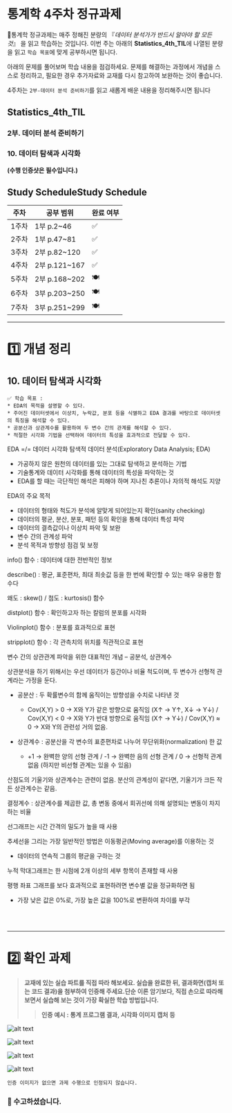 # 통계학 4주차 정규과제

📌통계학 정규과제는 매주 정해진 분량의 『*데이터 분석가가 반드시 알아야 할 모든 것*』 을 읽고 학습하는 것입니다. 이번 주는 아래의 **Statistics_4th_TIL**에 나열된 분량을 읽고 `학습 목표`에 맞게 공부하시면 됩니다.

아래의 문제를 풀어보며 학습 내용을 점검하세요. 문제를 해결하는 과정에서 개념을 스스로 정리하고, 필요한 경우 추가자료와 교재를 다시 참고하여 보완하는 것이 좋습니다.

4주차는 `2부-데이터 분석 준비하기`를 읽고 새롭게 배운 내용을 정리해주시면 됩니다


## Statistics_4th_TIL

### 2부. 데이터 분석 준비하기

### 10. 데이터 탐색과 시각화

<!-- 10. 데이터 탐색과 시각화에서 10.1 탐색적 데이터 분석부터 10.4 비교 시각화 파트까지 진행해주시면 됩니다. -->



**(수행 인증샷은 필수입니다.)** 

<!-- 이번주는 확인 문제가 없고, 교재의 실습에 있는 부분을 따라해주시면 됩니다. 데이터셋과 참고자료는 노션의 정규과제란에 있는 깃허브를 활용해주시면 됩니다. -->



## Study ScheduleStudy Schedule

| 주차  | 공부 범위     | 완료 여부 |
| ----- | ------------- | --------- |
| 1주차 | 1부 p.2~46    | ✅         |
| 2주차 | 1부 p.47~81   | ✅         |
| 3주차 | 2부 p.82~120  | ✅         |
| 4주차 | 2부 p.121~167 | ✅         |
| 5주차 | 2부 p.168~202 | 🍽️         |
| 6주차 | 3부 p.203~250 | 🍽️         |
| 7주차 | 3부 p.251~299 | 🍽️         |

<!-- 여기까진 그대로 둬 주세요-->



---

# 1️⃣ 개념 정리 

## 10. 데이터 탐색과 시각화

```
✅ 학습 목표 :
* EDA의 목적을 설명할 수 있다.
* 주어진 데이터셋에서 이상치, 누락값, 분포 등을 식별하고 EDA 결과를 바탕으로 데이터셋의 특징을 해석할 수 있다.
* 공분산과 상관계수를 활용하여 두 변수 간의 관계를 해석할 수 있다.
* 적절한 시각화 기법을 선택하여 데이터의 특성을 효과적으로 전달할 수 있다.
```

EDA =/= 데이터 시각화
탐색적 데이터 분석(Exploratory Data Analysis; EDA) 
- 가공하지 않은 원천의 데이터를 있는 그대로 탐색하고 분석하는 기법
- 기술통계와 데이터 시각화를 통해 데이터의 특성을 파악하는 것
- EDA를 할 때는 극단적인 해석은 피해야 하며 지나친 추론이나 자의적 해석도 지양

EDA의 주요 목적
- 데이터의 형태와 척도가 분석에 알맞게 되어있는지 확인(sanity checking)
- 데이터의 평균, 분산, 분포, 패턴 등의 확인을 통해 데이터 특성 파악
- 데이터의 결측값이나 이상치 파악 및 보완
- 변수 간의 관계성 파악
- 분석 목적과 방향성 점검 및 보정

info() 함수 : 데이터에 대한 전반적인 정보

describe() : 평균, 표준편차, 최대 최솟값 등을 한 번에 확인할 수 있는 매우 유용한 함수다

왜도 : skew() / 첨도 : kurtosis() 함수

distplot() 함수 : 확인하고자 하는 칼럼의 분포를 시각화

Violinplot() 함수 : 분포를 효과적으로 표현

stripplot() 함수 : 각 관측치의 위치를 직관적으로 표현

변수 간의 상관관계 파악을 위한 대표적인 개념 – 공분석, 상관계수

상관분석을 하기 위해서는 우선 데이터가 등간이나 비율 척도이며, 두 변수가 선형적 관계라는 가정을 둔다.

- 공분산 : 두 확률변수의 함께 움직이는 방향성을 수치로 나타낸 것
	- Cov(X,Y) > 0 → X와 Y가 같은 방향으로 움직임 (X↑ → Y↑, X↓ → Y↓) / Cov(X,Y) < 0 → X와 Y가 반대 방향으로 움직임 (X↑ → Y↓) / Cov(X,Y) ≈ 0 → X와 Y의 관련성 거의 없음.

- 상관계수 : 공분산을 각 변수의 표준편차로 나누어 무단위화(normalization) 한 값
	- +1 → 완벽한 양의 선형 관계 / -1 → 완벽한 음의 선형 관계 / 0 → 선형적 관계 없음 (하지만 비선형 관계는 있을 수 있음)

산점도의 기울기와 상관계수는 관련이 없음. 분산의 관계성이 같다면, 기울기가 크든 작든 상관계수는 같음.

결정계수 : 상관계수를 제곱한 값, 총 변동 중에서 회귀선에 의해 설명되는 변동이 차지하는 비율

선그래프는 시간 간격의 밀도가 높을 때 사용

추세선을 그리는 가장 일반적인 방법은 이동평균(Moving average)를 이용하는 것 
- 데이터의 연속적 그룹의 평균을 구하는 것

누적 막대그래프는 한 시점에 2개 이상의 세부 항목이 존재할 때 사용

평행 좌표 그래프를 보다 효과적으로 표현하려면 변수별 값을 정규화하면 됨
- 가장 낮은 값은 0%로, 가장 높은 값을 100%로 변환하여 차이를 부각




<br>
<br>

---

# 2️⃣ 확인 과제

> **교재에 있는 실습 파트를 직접 따라 해보세요. 실습을 완료한 뒤, 결과화면(캡처 또는 코드 결과)을 첨부하여 인증해 주세요.단순 이론 암기보다, 직접 손으로 따라해보면서 실습해 보는 것이 가장 확실한 학습 방법입니다.**
>
> > **인증 예시 : 통계 프로그램 결과, 시각화 이미지 캡처 등**

![alt text](image-6.png)

![alt text](image-7.png)

![alt text](image-8.png)

![alt text](image-9.png)

~~~
인증 이미지가 없으면 과제 수행으로 인정되지 않습니다.
~~~





### 🎉 수고하셨습니다.